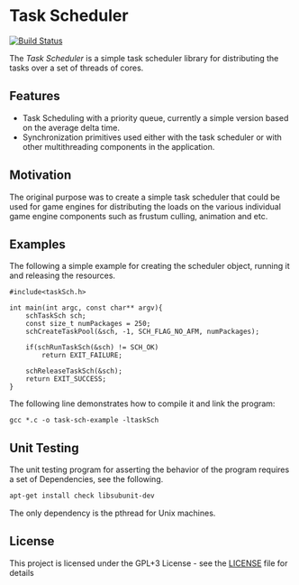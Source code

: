 # Task Scheduler
[![Build Status](https://travis-ci.org/voldien/task-scheduler.svg?branch=master)](https://travis-ci.org/voldien/task-scheduler)

The _Task Scheduler_ is a simple task scheduler library for distributing the tasks over a set of threads of cores.

## Features ##
* Task Scheduling with a priority queue, currently a simple version based on the average delta time.
* Synchronization primitives used either with the task scheduler or with other multithreading components in the application.

## Motivation
The original purpose was to create a simple task scheduler that could be used for game engines for distributing the loads on the various individual game engine components such as frustum culling, animation and etc.

## Examples
The following a simple example for creating the scheduler object, running it and releasing the resources.

```
#include<taskSch.h>

int main(int argc, const char** argv){
    schTaskSch sch;
    const size_t numPackages = 250;
    schCreateTaskPool(&sch, -1, SCH_FLAG_NO_AFM, numPackages);
	
    if(schRunTaskSch(&sch) != SCH_OK)
        return EXIT_FAILURE;
        
    schReleaseTaskSch(&sch);
    return EXIT_SUCCESS;
}

```

The following line demonstrates how to compile it and link the program:
```
gcc *.c -o task-sch-example -ltaskSch
```

## Unit Testing
The unit testing program for asserting the behavior of the program requires a set of Dependencies, see the following.
```bash
apt-get install check libsubunit-dev
```
The only dependency is the pthread for Unix machines.

## License
This project is licensed under the GPL+3 License - see the [LICENSE](LICENSE) file for details

